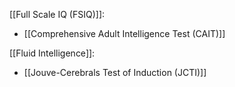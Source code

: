 

[[Full Scale IQ (FSIQ)]]:
- [[Comprehensive Adult Intelligence Test (CAIT)]]

[[Fluid Intelligence]]:
- [[Jouve-Cerebrals Test of Induction (JCTI)]]
